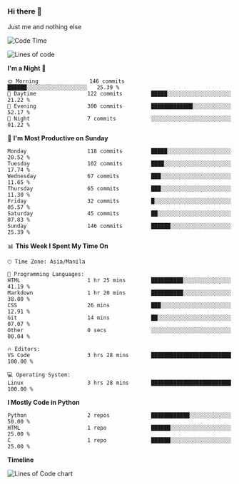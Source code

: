 ### Hi there 👋

Just me and nothing else


<!--START_SECTION:waka-->
![Code Time](http://img.shields.io/badge/Code%20Time-112%20hrs%2047%20mins-blue)

![Lines of code](https://img.shields.io/badge/From%20Hello%20World%20I%27ve%20Written-1.3%20million%20lines%20of%20code-blue)

**I'm a Night 🦉** 

```text
🌞 Morning                146 commits         ██████░░░░░░░░░░░░░░░░░░░   25.39 % 
🌆 Daytime                122 commits         █████░░░░░░░░░░░░░░░░░░░░   21.22 % 
🌃 Evening                300 commits         █████████████░░░░░░░░░░░░   52.17 % 
🌙 Night                  7 commits           ░░░░░░░░░░░░░░░░░░░░░░░░░   01.22 % 
```
📅 **I'm Most Productive on Sunday** 

```text
Monday                   118 commits         █████░░░░░░░░░░░░░░░░░░░░   20.52 % 
Tuesday                  102 commits         ████░░░░░░░░░░░░░░░░░░░░░   17.74 % 
Wednesday                67 commits          ███░░░░░░░░░░░░░░░░░░░░░░   11.65 % 
Thursday                 65 commits          ███░░░░░░░░░░░░░░░░░░░░░░   11.30 % 
Friday                   32 commits          █░░░░░░░░░░░░░░░░░░░░░░░░   05.57 % 
Saturday                 45 commits          ██░░░░░░░░░░░░░░░░░░░░░░░   07.83 % 
Sunday                   146 commits         ██████░░░░░░░░░░░░░░░░░░░   25.39 % 
```


📊 **This Week I Spent My Time On** 

```text
🕑︎ Time Zone: Asia/Manila

💬 Programming Languages: 
HTML                     1 hr 25 mins        ██████████░░░░░░░░░░░░░░░   41.19 % 
Markdown                 1 hr 20 mins        ██████████░░░░░░░░░░░░░░░   38.80 % 
CSS                      26 mins             ███░░░░░░░░░░░░░░░░░░░░░░   12.91 % 
Git                      14 mins             ██░░░░░░░░░░░░░░░░░░░░░░░   07.07 % 
Other                    0 secs              ░░░░░░░░░░░░░░░░░░░░░░░░░   00.04 % 

🔥 Editors: 
VS Code                  3 hrs 28 mins       █████████████████████████   100.00 % 

💻 Operating System: 
Linux                    3 hrs 28 mins       █████████████████████████   100.00 % 
```

**I Mostly Code in Python** 

```text
Python                   2 repos             ████████████░░░░░░░░░░░░░   50.00 % 
HTML                     1 repo              ██████░░░░░░░░░░░░░░░░░░░   25.00 % 
C                        1 repo              ██████░░░░░░░░░░░░░░░░░░░   25.00 % 
```



**Timeline**

![Lines of Code chart](https://raw.githubusercontent.com/mauring55/mauring55/main/assets/bar_graph.png)


<!--END_SECTION:waka-->
